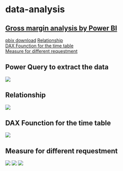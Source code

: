 # data-analysis

<h2><a href="https://github.com/LovelyEmma/data-analysis/blob/master/Retail%20Analysis.pdf">Gross margin analysis by Power BI </a></h2>

<a href="https://github.com/LovelyEmma/data-analysis/blob/master/Retail%20Analysis.pbix">pbix download</a>
<a href ="#Relationship">Relationship</a><br>
<a href ="#DAX Founction for the time table">DAX Founction for the time table</a><br>
<a href ="#Measure for different requestment">Measure for different requestment</a><br>



<h2>Power Query to extract the data</h2>

<img src="https://github.com/LovelyEmma/data-analysis/blob/master/img/PowerQuery.JPG">

<h2>Relationship</h2>

<img src="https://github.com/LovelyEmma/data-analysis/blob/master/img/Relationship.JPG">

<h2>DAX Founction for the time table</h2>

<img src="https://github.com/LovelyEmma/data-analysis/blob/master/img/DAX.JPG">

<h2>Measure for different requestment</h2>

<img src="https://github.com/LovelyEmma/data-analysis/blob/master/img/Measure.JPG">

<img src="https://github.com/LovelyEmma/data-analysis/blob/master/img/Store Sales Overview.JPG">

<img src="https://github.com/LovelyEmma/data-analysis/blob/master/img/MonthlyAnalysis.JPG">








